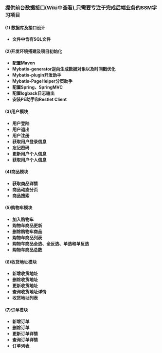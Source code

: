 ### 提供前台数据接口(Wiki中查看),只需要专注于完成后端业务的SSM学习项目
#### (1) 数据库及接口设计
- **文件中含有SQL文件**
#### (2)开发环境搭建及项目初始化
- **配置Maven**
- **Mybatis-generator逆向生成数据对象以及时间戳优化**
- **Mybatis-plugin开发助手**
- **Mybatis-PageHelper分页助手**
- **配置Spring、SpringMVC**
- **配置logback日志输出**
- **安装PE助手和Restlet Client**

#### (3)用户模块
- **用户登陆**
- **用户退出**
- **用户注册**
- **获取用户登录信息**
- **忘记密码**
- **更新用户个人信息**
- **获取用户个人信息**
#### (4)商品模块
- **获取商品详情**
- **商品动态分页**
- **商品搜索**
#### (5)购物车模块
- **加入购物车**
- **购物车商品更新**
- **删除购物车商品**
- **购物车商品列表**
- **购物车商品全选、全反选、单选和单反选**
- **购物车商品总数**
#### (6)收货地址模块
- **新增收货地址**
- **删除收货地址**
- **更新收货地址**
- **查询收货地址详情**
- **收货地址列表**
#### (7)订单模块
- **新增订单**
- **删除订单**
- **更新订单详情**
- **查询订单详情**
- **订单列表**





